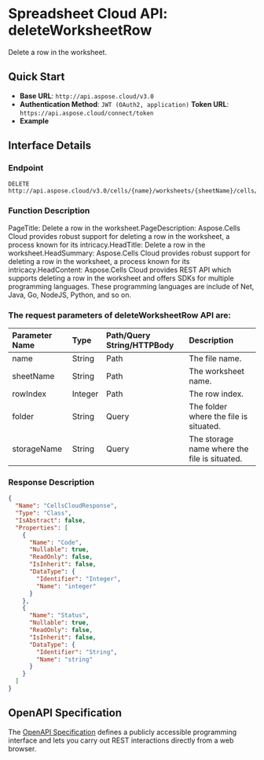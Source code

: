 # **Spreadsheet Cloud API: deleteWorksheetRow**

Delete a row in the worksheet. 


## **Quick Start**

- **Base URL**: `http://api.aspose.cloud/v3.0`
- **Authentication Method**: `JWT (OAuth2, application)`  **Token URL**: `https://api.aspose.cloud/connect/token`
- **Example** 

## **Interface Details**

### **Endpoint** 

```
DELETE http://api.aspose.cloud/v3.0/cells/{name}/worksheets/{sheetName}/cells/rows/{rowIndex}
```
### **Function Description**
PageTitle: Delete a row in the worksheet.PageDescription: Aspose.Cells Cloud provides robust support for deleting a row in the worksheet, a process known for its intricacy.HeadTitle: Delete a row in the worksheet.HeadSummary: Aspose.Cells Cloud provides robust support for deleting a row in the worksheet, a process known for its intricacy.HeadContent: Aspose.Cells Cloud provides REST API which supports deleting a row in the worksheet and offers SDKs for multiple programming languages. These programming languages are include of Net, Java, Go, NodeJS, Python, and so on.

### The request parameters of **deleteWorksheetRow** API are: 

| Parameter Name | Type | Path/Query String/HTTPBody | Description | 
| :- | :- | :- |:- | 
|name|String|Path|The file name.|
|sheetName|String|Path|The worksheet name.|
|rowIndex|Integer|Path|The row index.|
|folder|String|Query|The folder where the file is situated.|
|storageName|String|Query|The storage name where the file is situated.|

### **Response Description**
```json
{
  "Name": "CellsCloudResponse",
  "Type": "Class",
  "IsAbstract": false,
  "Properties": [
    {
      "Name": "Code",
      "Nullable": true,
      "ReadOnly": false,
      "IsInherit": false,
      "DataType": {
        "Identifier": "Integer",
        "Name": "integer"
      }
    },
    {
      "Name": "Status",
      "Nullable": true,
      "ReadOnly": false,
      "IsInherit": false,
      "DataType": {
        "Identifier": "String",
        "Name": "string"
      }
    }
  ]
}
```


## OpenAPI Specification

The [OpenAPI Specification](https://reference.aspose.cloud/cells/#/CellsController/DeleteWorksheetRow) defines a publicly accessible programming interface and lets you carry out REST interactions directly from a web browser.


